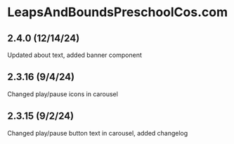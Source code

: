 # LeapsAndBoundsPreschoolCos.com

## 2.4.0 (12/14/24)

Updated about text, added banner component

## 2.3.16 (9/4/24)

Changed play/pause icons in carousel

## 2.3.15 (9/2/24)

Changed play/pause button text in carousel, added changelog